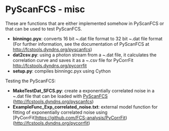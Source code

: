PyScanFCS - misc
===========

These are functions that are either implemented somehow in PyScanFCS or that can be used to test PyScanFCS.

- **binningc.pyx**: converts 16 bit ~.dat file format to 32 bit ~.dat file format (For further information, see the documentation of PyScanFCS at http://fcstools.dyndns.org/pyscanfcs)
- **dat2csv.py**: using a photon stream from a ~.dat file, it calculates the correlation curve and saves it as a ~.csv file for PyCorrFit http://fcstools.dyndns.org/pycorrfit
- **setup.py**: compiles binningc.pyx using Cython

Testing the PyScanFCS:
- **MakeTestDat_SFCS.py**: create a exponentially correlated noise in a ~.dat file that can be loaded with [PyScanFCS](https://github.com/FCS-analysis/PyScanFCS) (http://fcstools.dyndns.org/pyscanfcs)
- **ExampleFunc_Exp_correlated_noise.txt**: external model function for fitting of exponentially correlated noise using [PyCorrFit]https://github.com/FCS-analysis/PyCorrFit) (http://fcstools.dyndns.org/pycorrfit)
